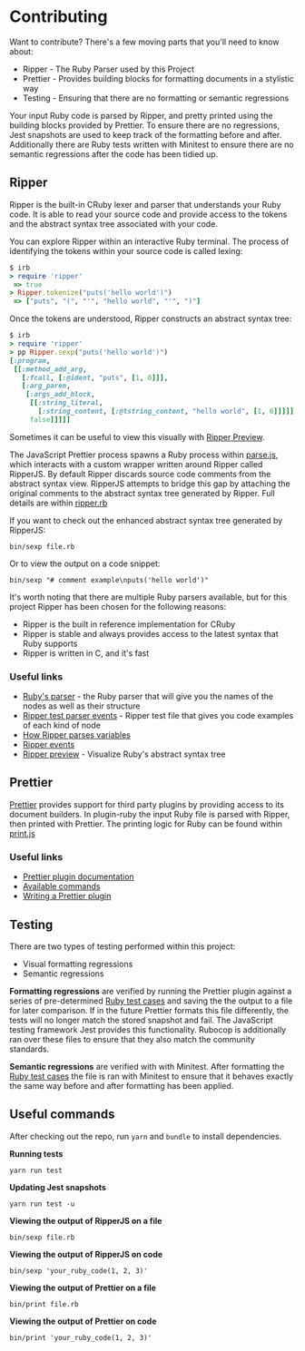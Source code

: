 # Contributing

Want to contribute? There's a few moving parts that you'll need to know about:

- Ripper - The Ruby Parser used by this Project
- Prettier - Provides building blocks for formatting documents in a stylistic way
- Testing - Ensuring that there are no formatting or semantic regressions

Your input Ruby code is parsed by Ripper, and pretty printed using the building blocks provided by Prettier. To ensure there are no regressions, Jest snapshots are used to keep track of the formatting before and after. Additionally there are Ruby tests written with Minitest to ensure there are no semantic regressions after the code has been tidied up.

## Ripper

Ripper is the built-in CRuby lexer and parser that understands your Ruby code. It is able to read your source code and provide access to the tokens and the abstract syntax tree associated with your code.

You can explore Ripper within an interactive Ruby terminal. The process of identifying the tokens within your source code is called lexing:

```ruby
$ irb
> require 'ripper'
 => true
> Ripper.tokenize("puts('hello world')")
 => ["puts", "(", "'", "hello world", "'", ")"]
```

Once the tokens are understood, Ripper constructs an abstract syntax tree:

```ruby
$ irb
> require 'ripper'
> pp Ripper.sexp("puts('hello world')")
[:program,
 [[:method_add_arg,
   [:fcall, [:@ident, "puts", [1, 0]]],
   [:arg_paren,
    [:args_add_block,
     [[:string_literal,
       [:string_content, [:@tstring_content, "hello world", [1, 6]]]]],
     false]]]]]
```

Sometimes it can be useful to view this visually with
[Ripper Preview](https://ripper-preview.herokuapp.com).

The JavaScript Prettier process spawns a Ruby process within [parse.js](src/parse.js), which interacts with a custom wrapper written around Ripper called RipperJS. By default Ripper discards source code comments from the abstract syntax view. RipperJS attempts to bridge this gap by attaching the original comments to the abstract syntax tree generated by Ripper. Full details are within [ripper.rb](src/ripper.rb)

If you want to check out the enhanced abstract syntax tree generated by RipperJS:

```
bin/sexp file.rb
```

Or to view the output on a code snippet:

```
bin/sexp "# comment example\nputs('hello world')"
```

It's worth noting that there are multiple Ruby parsers available, but for this project Ripper has been chosen for the following reasons:

- Ripper is the built in reference implementation for CRuby
- Ripper is stable and always provides access to the latest syntax that Ruby supports
- Ripper is written in C, and it's fast

### Useful links

- [Ruby's parser](https://github.com/ruby/ruby/blob/trunk/parse.y) - the Ruby parser that will give
  you the names of the nodes as well as their structure
- [Ripper test parser events](https://github.com/ruby/ruby/blob/trunk/test/ripper/test_parser_events.rb) -
  Ripper test file that gives you code examples of each kind of node
- [How Ripper parses variables](https://rmosolgo.github.io/blog/2018/05/21/how-ripper-parses-variables/)
- [Ripper events](https://rmosolgo.github.io/ripper_events/)
- [Ripper preview](https://ripper-preview.herokuapp.com) - Visualize Ruby's abstract syntax tree

## Prettier

[Prettier](https://prettier.io/) provides support for third party plugins by providing access to its
document builders. In plugin-ruby the input Ruby file is parsed with Ripper, then printed with
Prettier. The printing logic for Ruby can be found within [print.js](src/print.js)

### Useful links

- [Prettier plugin documentation](https://prettier.io/docs/en/plugins.html)
- [Available commands](https://github.com/prettier/prettier/blob/master/commands.md)
- [Writing a Prettier plugin](https://medium.com/@fvictorio/how-to-write-a-plugin-for-prettier-a0d98c845e70)

## Testing

There are two types of testing performed within this project:

- Visual formatting regressions
- Semantic regressions

**Formatting regressions** are verified by running the Prettier plugin against a series of
pre-determined [Ruby test cases](test/cases) and saving the the output to a file for later
comparison. If in the future Prettier formats this file differently, the tests will no longer match
the stored snapshot and fail. The JavaScript testing framework Jest provides this functionality.
Rubocop is additionally ran over these files to ensure that they also match the community standards.

**Semantic regressions** are verified with with Minitest. After formatting the
[Ruby test cases](test/cases) the file is ran with Minitest to ensure that it behaves exactly the
same way before and after formatting has been applied.

## Useful commands

After checking out the repo, run `yarn` and `bundle` to install dependencies.

**Running tests**

```
yarn run test
```

**Updating Jest snapshots**

```
yarn run test -u
```

**Viewing the output of RipperJS on a file**

```
bin/sexp file.rb
```

**Viewing the output of RipperJS on code**

```
bin/sexp 'your_ruby_code(1, 2, 3)'
```

**Viewing the output of Prettier on a file**

```
bin/print file.rb
```

**Viewing the output of Prettier on code**

```
bin/print 'your_ruby_code(1, 2, 3)'
```
